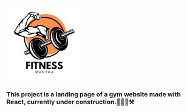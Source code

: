 
<img  src="./src/assets/logo-fm.png" width=200>
<h3>This project is a landing page of a gym website made with React, currently under construction.👷🏻‍♀️⚒️</h3>

